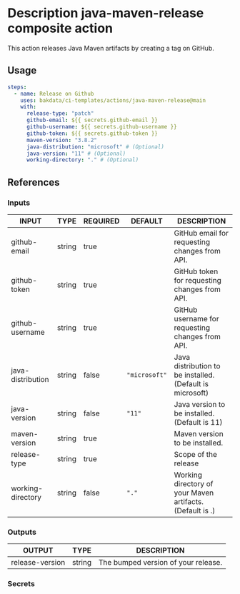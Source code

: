 # Description java-maven-release composite action

This action releases Java Maven artifacts by creating a tag on GitHub.

## Usage

```yaml
steps:
  - name: Release on Github
    uses: bakdata/ci-templates/actions/java-maven-release@main
    with:
      release-type: "patch"
      github-email: ${{ secrets.github-email }}
      github-username: ${{ secrets.github-username }}
      github-token: ${{ secrets.github-token }}
      maven-version: "3.8.2"
      java-distribution: "microsoft" # (Optional)
      java-version: "11" # (Optional)
      working-directory: "." # (Optional)
```

## References

### Inputs

<!-- AUTO-DOC-INPUT:START - Do not remove or modify this section -->

| INPUT             | TYPE   | REQUIRED | DEFAULT       | DESCRIPTION                                               |
| ----------------- | ------ | -------- | ------------- | --------------------------------------------------------- |
| github-email      | string | true     |               | GitHub email for requesting changes from API.             |
| github-token      | string | true     |               | GitHub token for requesting changes from API.             |
| github-username   | string | true     |               | GitHub username for requesting changes from API.          |
| java-distribution | string | false    | `"microsoft"` | Java distribution to be installed. (Default is microsoft) |
| java-version      | string | false    | `"11"`        | Java version to be installed. (Default is 11)             |
| maven-version     | string | true     |               | Maven version to be installed.                            |
| release-type      | string | true     |               | Scope of the release                                      |
| working-directory | string | false    | `"."`         | Working directory of your Maven artifacts. (Default is .) |

<!-- AUTO-DOC-INPUT:END -->

### Outputs

<!-- AUTO-DOC-OUTPUT:START - Do not remove or modify this section -->

| OUTPUT          | TYPE   | DESCRIPTION                         |
| --------------- | ------ | ----------------------------------- |
| release-version | string | The bumped version of your release. |

<!-- AUTO-DOC-OUTPUT:END -->

### Secrets
